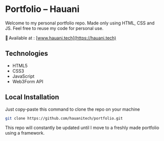 # Portfolio – Hauani

Welcome to my personal portfolio repo.
Made only using HTML, CSS and JS.
Feel free to reuse my code for personal use.

🔗 Available at : [www.hauani.tech](https://hauani.tech)

## Technologies

- HTML5
- CSS3
- JavaScript
- Web3Form API

## Local Installation

Just copy-paste this command to clone the repo on your machine

```bash
git clone https://github.com/hauanitech/portfolio.git
```

This repo will constantly be updated until I move to a freshly made portfolio using
a framework.
